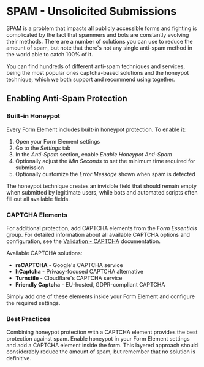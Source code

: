 # SPAM - Unsolicited Submissions

SPAM is a problem that impacts all publicly accessible forms and fighting is complicated by the fact that spammers and bots are constantly evolving their methods. There are a number of solutions you can use to reduce the amount of spam, but note that there's not any single anti-spam method in the world able to catch 100% of it.

You can find hundreds of different anti-spam techniques and services, being the most popular ones captcha-based solutions and the honeypot technique, which we both support and recommend using together.

## Enabling Anti-Spam Protection

### Built-in Honeypot

Every Form Element includes built-in honeypot protection. To enable it:

1. Open your Form Element settings
2. Go to the _Settings_ tab
3. In the _Anti-Spam_ section, enable _Enable Honeypot Anti-Spam_
4. Optionally adjust the _Min Seconds_ to set the minimum time required for submission
5. Optionally customize the _Error Message_ shown when spam is detected

The honeypot technique creates an invisible field that should remain empty when submitted by legitimate users, while bots and automated scripts often fill out all available fields.

### CAPTCHA Elements

For additional protection, add CAPTCHA elements from the _Form Essentials_ group. For detailed information about all available CAPTCHA options and configuration, see the [Validation - CAPTCHA](./validation#captcha-validation) documentation.

Available CAPTCHA solutions:

- **reCAPTCHA** - Google's CAPTCHA service
- **hCaptcha** - Privacy-focused CAPTCHA alternative
- **Turnstile** - Cloudflare's CAPTCHA service
- **Friendly Captcha** - EU-hosted, GDPR-compliant CAPTCHA

Simply add one of these elements inside your Form Element and configure the required settings.

### Best Practices

Combining honeypot protection with a CAPTCHA element provides the best protection against spam. Enable honeypot in your Form Element settings and add a CAPTCHA element inside the form. This layered approach should considerably reduce the amount of spam, but remember that no solution is definitive.
